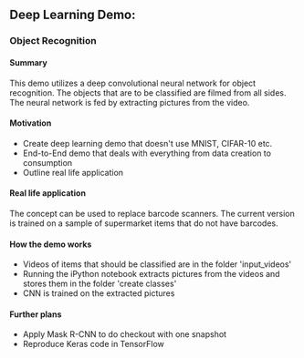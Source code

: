 ## Deep Learning Demo:
### Object Recognition 

#### Summary
This demo utilizes a deep convolutional neural network for object recognition. The objects that are to be classified are filmed from all sides. The neural network is fed by extracting pictures from the video.

#### Motivation
- Create deep learning demo that doesn't use MNIST, CIFAR-10 etc.
- End-to-End demo that deals with everything from data creation to consumption
- Outline real life application

#### Real life application
The concept can be used to replace barcode scanners. The current version is trained on a sample of supermarket items that do not have barcodes.

#### How the demo works
- Videos of items that should be classified are in the folder 'input_videos'
- Running the iPython notebook extracts pictures from the videos and stores them in the folder 'create classes'
- CNN is trained on the extracted pictures

#### Further plans
- Apply Mask R-CNN to do checkout with one snapshot
- Reproduce Keras code in TensorFlow

